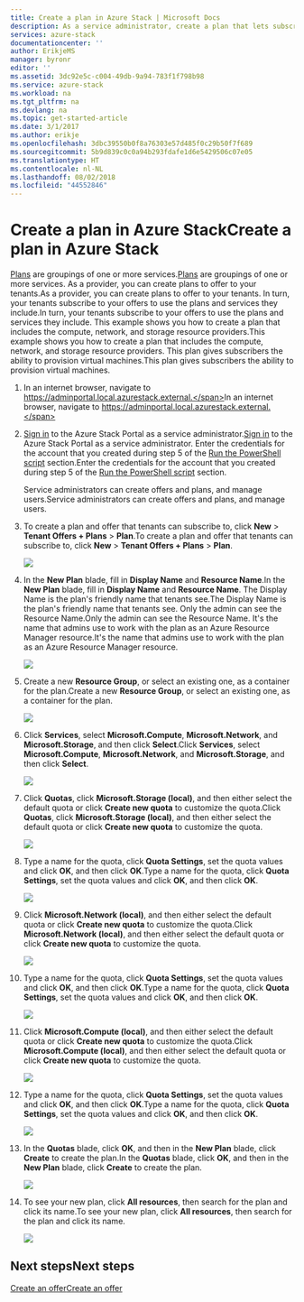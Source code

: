 ```yaml
---
title: Create a plan in Azure Stack | Microsoft Docs
description: As a service administrator, create a plan that lets subscribers provision virtual machines.
services: azure-stack
documentationcenter: ''
author: ErikjeMS
manager: byronr
editor: ''
ms.assetid: 3dc92e5c-c004-49db-9a94-783f1f798b98
ms.service: azure-stack
ms.workload: na
ms.tgt_pltfrm: na
ms.devlang: na
ms.topic: get-started-article
ms.date: 3/1/2017
ms.author: erikje
ms.openlocfilehash: 3dbc39550b0f8a76303e57d485f0c29b50f7f689
ms.sourcegitcommit: 5b9d839c0c0a94b293fdafe1d6e5429506c07e05
ms.translationtype: HT
ms.contentlocale: nl-NL
ms.lasthandoff: 08/02/2018
ms.locfileid: "44552846"
---
```

# <a name="create-a-plan-in-azure-stack"></a><span data-ttu-id="80fc7-103">Create a plan in Azure Stack</span><span class="sxs-lookup"><span data-stu-id="80fc7-103">Create a plan in Azure Stack</span></span>
<span data-ttu-id="80fc7-104">[Plans](azure-stack-key-features.md) are groupings of one or more services.</span><span class="sxs-lookup"><span data-stu-id="80fc7-104">[Plans](azure-stack-key-features.md) are groupings of one or more services.</span></span> <span data-ttu-id="80fc7-105">As a provider, you can create plans to offer to your tenants.</span><span class="sxs-lookup"><span data-stu-id="80fc7-105">As a provider, you can create plans to offer to your tenants.</span></span> <span data-ttu-id="80fc7-106">In turn, your tenants subscribe to your offers to use the plans and services they include.</span><span class="sxs-lookup"><span data-stu-id="80fc7-106">In turn, your tenants subscribe to your offers to use the plans and services they include.</span></span> <span data-ttu-id="80fc7-107">This example shows you how to create a plan that includes the compute, network, and storage resource providers.</span><span class="sxs-lookup"><span data-stu-id="80fc7-107">This example shows you how to create a plan that includes the compute, network, and storage resource providers.</span></span> <span data-ttu-id="80fc7-108">This plan gives subscribers the ability to provision virtual machines.</span><span class="sxs-lookup"><span data-stu-id="80fc7-108">This plan gives subscribers the ability to provision virtual machines.</span></span>

1. <span data-ttu-id="80fc7-109">In an internet browser, navigate to https://adminportal.local.azurestack.external.</span><span class="sxs-lookup"><span data-stu-id="80fc7-109">In an internet browser, navigate to https://adminportal.local.azurestack.external.</span></span>
2. <span data-ttu-id="80fc7-110">[Sign in](azure-stack-connect-azure-stack.md) to the Azure Stack Portal as a service administrator.</span><span class="sxs-lookup"><span data-stu-id="80fc7-110">[Sign in](azure-stack-connect-azure-stack.md) to the Azure Stack Portal as a service administrator.</span></span> <span data-ttu-id="80fc7-111">Enter the credentials for the account that you created during step 5 of the [Run the PowerShell script](azure-stack-run-powershell-script.md) section.</span><span class="sxs-lookup"><span data-stu-id="80fc7-111">Enter the credentials for the account that you created during step 5 of the [Run the PowerShell script](azure-stack-run-powershell-script.md) section.</span></span>

   <span data-ttu-id="80fc7-112">Service administrators can create offers and plans, and manage users.</span><span class="sxs-lookup"><span data-stu-id="80fc7-112">Service administrators can create offers and plans, and manage users.</span></span>
3. <span data-ttu-id="80fc7-113">To create a plan and offer that tenants can subscribe to, click **New** > **Tenant Offers + Plans** > **Plan**.</span><span class="sxs-lookup"><span data-stu-id="80fc7-113">To create a plan and offer that tenants can subscribe to, click **New** > **Tenant Offers + Plans** > **Plan**.</span></span>

   ![](https://docstestmedia1.blob.core.windows.net/azure-media/articles/azure-stack/media/azure-stack-create-plan/image01.png)
4. <span data-ttu-id="80fc7-114">In the **New Plan** blade, fill in **Display Name** and **Resource Name**.</span><span class="sxs-lookup"><span data-stu-id="80fc7-114">In the **New Plan** blade, fill in **Display Name** and **Resource Name**.</span></span> <span data-ttu-id="80fc7-115">The Display Name is the plan's friendly name that tenants see.</span><span class="sxs-lookup"><span data-stu-id="80fc7-115">The Display Name is the plan's friendly name that tenants see.</span></span> <span data-ttu-id="80fc7-116">Only the admin can see the Resource Name.</span><span class="sxs-lookup"><span data-stu-id="80fc7-116">Only the admin can see the Resource Name.</span></span> <span data-ttu-id="80fc7-117">It's the name that admins use to work with the plan as an Azure Resource Manager resource.</span><span class="sxs-lookup"><span data-stu-id="80fc7-117">It's the name that admins use to work with the plan as an Azure Resource Manager resource.</span></span>

   ![](https://docstestmedia1.blob.core.windows.net/azure-media/articles/azure-stack/media/azure-stack-create-plan/image02.png)
5. <span data-ttu-id="80fc7-118">Create a new **Resource Group**, or select an existing one, as a container for the plan.</span><span class="sxs-lookup"><span data-stu-id="80fc7-118">Create a new **Resource Group**, or select an existing one, as a container for the plan.</span></span>

   ![](https://docstestmedia1.blob.core.windows.net/azure-media/articles/azure-stack/media/azure-stack-create-plan/image02a.png)
6. <span data-ttu-id="80fc7-119">Click **Services**, select **Microsoft.Compute**, **Microsoft.Network**, and **Microsoft.Storage**, and then click **Select**.</span><span class="sxs-lookup"><span data-stu-id="80fc7-119">Click **Services**, select **Microsoft.Compute**, **Microsoft.Network**, and **Microsoft.Storage**, and then click **Select**.</span></span>

   ![](https://docstestmedia1.blob.core.windows.net/azure-media/articles/azure-stack/media/azure-stack-create-plan/image03.png)
7. <span data-ttu-id="80fc7-120">Click **Quotas**, click **Microsoft.Storage (local)**, and then either select the default quota or click **Create new quota** to customize the quota.</span><span class="sxs-lookup"><span data-stu-id="80fc7-120">Click **Quotas**, click **Microsoft.Storage (local)**, and then either select the default quota or click **Create new quota** to customize the quota.</span></span>

   ![](https://docstestmedia1.blob.core.windows.net/azure-media/articles/azure-stack/media/azure-stack-create-plan/image04.png)
8. <span data-ttu-id="80fc7-121">Type a name for the quota, click **Quota Settings**, set the quota values and click **OK**, and then click **OK**.</span><span class="sxs-lookup"><span data-stu-id="80fc7-121">Type a name for the quota, click **Quota Settings**, set the quota values and click **OK**, and then click **OK**.</span></span>

   ![](https://docstestmedia1.blob.core.windows.net/azure-media/articles/azure-stack/media/azure-stack-create-plan/image06.png)
9. <span data-ttu-id="80fc7-122">Click **Microsoft.Network (local)**, and then either select the default quota or click **Create new quota** to customize the quota.</span><span class="sxs-lookup"><span data-stu-id="80fc7-122">Click **Microsoft.Network (local)**, and then either select the default quota or click **Create new quota** to customize the quota.</span></span>

    ![](https://docstestmedia1.blob.core.windows.net/azure-media/articles/azure-stack/media/azure-stack-create-plan/image07.png)
10. <span data-ttu-id="80fc7-123">Type a name for the quota, click **Quota Settings**, set the quota values and click **OK**, and then click **OK**.</span><span class="sxs-lookup"><span data-stu-id="80fc7-123">Type a name for the quota, click **Quota Settings**, set the quota values and click **OK**, and then click **OK**.</span></span>

    ![](https://docstestmedia1.blob.core.windows.net/azure-media/articles/azure-stack/media/azure-stack-create-plan/image08.png)
11. <span data-ttu-id="80fc7-124">Click **Microsoft.Compute (local)**, and then either select the default quota or click **Create new quota** to customize the quota.</span><span class="sxs-lookup"><span data-stu-id="80fc7-124">Click **Microsoft.Compute (local)**, and then either select the default quota or click **Create new quota** to customize the quota.</span></span>

    ![](https://docstestmedia1.blob.core.windows.net/azure-media/articles/azure-stack/media/azure-stack-create-plan/image09.png)
12. <span data-ttu-id="80fc7-125">Type a name for the quota, click **Quota Settings**, set the quota values and click **OK**, and then click **OK**.</span><span class="sxs-lookup"><span data-stu-id="80fc7-125">Type a name for the quota, click **Quota Settings**, set the quota values and click **OK**, and then click **OK**.</span></span>

    ![](https://docstestmedia1.blob.core.windows.net/azure-media/articles/azure-stack/media/azure-stack-create-plan/image10.png)
13. <span data-ttu-id="80fc7-126">In the **Quotas** blade, click **OK**, and then in the **New Plan** blade, click **Create** to create the plan.</span><span class="sxs-lookup"><span data-stu-id="80fc7-126">In the **Quotas** blade, click **OK**, and then in the **New Plan** blade, click **Create** to create the plan.</span></span>

    ![](https://docstestmedia1.blob.core.windows.net/azure-media/articles/azure-stack/media/azure-stack-create-plan/image11.png)
14. <span data-ttu-id="80fc7-127">To see your new plan, click **All resources**, then search for the plan and click its name.</span><span class="sxs-lookup"><span data-stu-id="80fc7-127">To see your new plan, click **All resources**, then search for the plan and click its name.</span></span>

    ![](https://docstestmedia1.blob.core.windows.net/azure-media/articles/azure-stack/media/azure-stack-create-plan/image12.png)

## <a name="next-steps"></a><span data-ttu-id="80fc7-128">Next steps</span><span class="sxs-lookup"><span data-stu-id="80fc7-128">Next steps</span></span>
[<span data-ttu-id="80fc7-129">Create an offer</span><span class="sxs-lookup"><span data-stu-id="80fc7-129">Create an offer</span></span>](azure-stack-create-offer.md)












